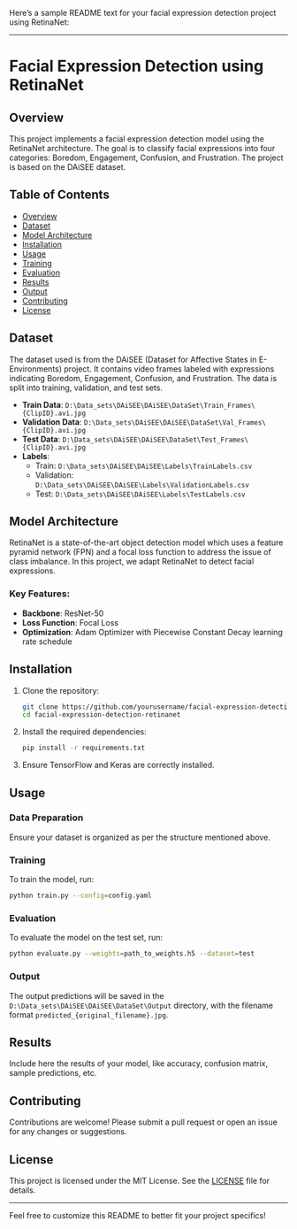 Here’s a sample README text for your facial expression detection project using RetinaNet:

---

# Facial Expression Detection using RetinaNet

## Overview

This project implements a facial expression detection model using the RetinaNet architecture. The goal is to classify facial expressions into four categories: Boredom, Engagement, Confusion, and Frustration. The project is based on the DAiSEE dataset.

## Table of Contents

- [Overview](#overview)
- [Dataset](#dataset)
- [Model Architecture](#model-architecture)
- [Installation](#installation)
- [Usage](#usage)
- [Training](#training)
- [Evaluation](#evaluation)
- [Results](#results)
- [Output](#output)
- [Contributing](#contributing)
- [License](#license)

## Dataset

The dataset used is from the DAiSEE (Dataset for Affective States in E-Environments) project. It contains video frames labeled with expressions indicating Boredom, Engagement, Confusion, and Frustration. The data is split into training, validation, and test sets.

- **Train Data**: `D:\Data_sets\DAiSEE\DAiSEE\DataSet\Train_Frames\{ClipID}.avi.jpg`
- **Validation Data**: `D:\Data_sets\DAiSEE\DAiSEE\DataSet\Val_Frames\{ClipID}.avi.jpg`
- **Test Data**: `D:\Data_sets\DAiSEE\DAiSEE\DataSet\Test_Frames\{ClipID}.avi.jpg`
- **Labels**: 
  - Train: `D:\Data_sets\DAiSEE\DAiSEE\Labels\TrainLabels.csv`
  - Validation: `D:\Data_sets\DAiSEE\DAiSEE\Labels\ValidationLabels.csv`
  - Test: `D:\Data_sets\DAiSEE\DAiSEE\Labels\TestLabels.csv`

## Model Architecture

RetinaNet is a state-of-the-art object detection model which uses a feature pyramid network (FPN) and a focal loss function to address the issue of class imbalance. In this project, we adapt RetinaNet to detect facial expressions.

### Key Features:
- **Backbone**: ResNet-50
- **Loss Function**: Focal Loss
- **Optimization**: Adam Optimizer with Piecewise Constant Decay learning rate schedule

## Installation

1. Clone the repository:
   ```bash
   git clone https://github.com/yourusername/facial-expression-detection-retinanet.git
   cd facial-expression-detection-retinanet
   ```

2. Install the required dependencies:
   ```bash
   pip install -r requirements.txt
   ```

3. Ensure TensorFlow and Keras are correctly installed.

## Usage

### Data Preparation

Ensure your dataset is organized as per the structure mentioned above.

### Training

To train the model, run:

```bash
python train.py --config=config.yaml
```

### Evaluation

To evaluate the model on the test set, run:

```bash
python evaluate.py --weights=path_to_weights.h5 --dataset=test
```

### Output

The output predictions will be saved in the `D:\Data_sets\DAiSEE\DAiSEE\DataSet\Output` directory, with the filename format `predicted_{original_filename}.jpg`.

## Results

Include here the results of your model, like accuracy, confusion matrix, sample predictions, etc.

## Contributing

Contributions are welcome! Please submit a pull request or open an issue for any changes or suggestions.

## License

This project is licensed under the MIT License. See the [LICENSE](LICENSE) file for details.

---

Feel free to customize this README to better fit your project specifics!
